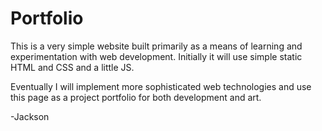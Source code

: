 # Portfolio

This is a very simple website built primarily as a means of learning and experimentation with web development.
Initially it will use simple static HTML and CSS and a little JS.

Eventually I will implement more sophisticated web technologies and use this page as a project portfolio for both development and art.

-Jackson
